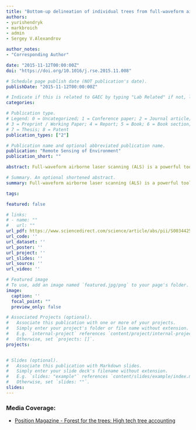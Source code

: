 ```yaml
---
title: "Bottom-up delineation of individual trees from full-waveform airborne laser scans in a structurally complex eucalypt forest"
authors:
- yurishendryk
- markbroich
- admin
- Sergey V.Alexandrov

author_notes:
- "Corresponding Author"

date: "2015-11-12T00:00:00Z"
doi: "https://doi.org/10.1016/j.rse.2015.11.008"

# Schedule page publish date (NOT publication's date).
publishDate: "2015-11-12T00:00:00Z"

# Indicate if this is related to GAEC by typing "Lab Related" if not, leave blank
categories: 

# Publication type.
# Legend: 0 = Uncategorized; 1 = Conference paper; 2 = Journal article;
# 3 = Preprint / Working Paper; 4 = Report; 5 = Book; 6 = Book section;
# 7 = Thesis; 8 = Patent
publication_types: ["2"]

# Publication name and optional abbreviated publication name.
publication: "Remote Sensing of Environment"
publication_short: ""

abstract: Full-waveform airborne laser scanning (ALS) is a powerful tool for characterizing and monitoring forest structure over large areas at the individual tree level. Most of the existing ALS-based algorithms for individual tree delineation from the point cloud are top-down, which are accurate for delineating cone-shaped conifers, but have lower delineation accuracies over more structurally complex broad-leaf forests. Therefore, in this study we developed a new bottom-up algorithm for detecting trunks and delineating individual trees with complex shapes, such as eucalypts. Experiments were conducted in the largest river red gum forest in the world, located in the south-east of Australia, that experienced severe dieback over the past six decades. For detection of individual tree trunks, we used a novel approach based on conditional Euclidean distance clustering that takes advantage of spacing between laser returns. Overall, the algorithm developed in our study was able to detect up to 67% of field-measured trees with diameter larger than or equal to 13 cm. By filtering ALS based on the intensity, return number and returned pulse width values, we were able to differentiate between woody and leaf tree components, thus improving the accuracy of tree trunk detections by 5% as compared to non-filtered ALS. The detected trunks were used to seed random walks on graph algorithm for tree crown delineation. The accuracy of tree crown delineation for different ALS point cloud densities was assessed in terms of tree height and crown width and resulted in up to 68% of field-measured trees being correctly delineated. The double increase in point density from ~ 12 points/m2 to ~ 24 points/m2 resulted in tree trunk detection increase of 11% (from 56% to 67%) and percentage of correctly delineated crowns increase of 13% (from 55% to 68%). Our results confirm an algorithm that can be used to accurately delineate individual trees with complex structures (e.g. eucalypts and other broadleaves) and highlight the importance of full-waveform ALS for individual tree delineation.

# Summary. An optional shortened abstract.
summary: Full-waveform airborne laser scanning (ALS) is a powerful tool for characterizing and monitoring forest structure over large areas at the individual tree level. Most of the existing ALS-based algorithms for individual tree delineation from the point cloud are top-down, which are accurate for delineating cone-shaped conifers, but have lower delineation accuracies over more structurally complex broad-leaf forests.

tags:

featured: false

# links:
# - name: ""
#   url: ""
url_pdf: https://www.sciencedirect.com/science/article/abs/pii/S0034425715301966
url_code: ''
url_dataset: ''
url_poster: ''
url_project: ''
url_slides: ''
url_source: ''
url_video: ''

# Featured image
# To use, add an image named `featured.jpg/png` to your page's folder. 
image:
  caption: ''
  focal_point: ""
  preview_only: false

# Associated Projects (optional).
#   Associate this publication with one or more of your projects.
#   Simply enter your project's folder or file name without extension.
#   E.g. `internal-project` references `content/project/internal-project/index.md`.
#   Otherwise, set `projects: []`.
projects: 


# Slides (optional).
#   Associate this publication with Markdown slides.
#   Simply enter your slide deck's filename without extension.
#   E.g. `slides: "example"` references `content/slides/example/index.md`.
#   Otherwise, set `slides: ""`.
slides:
---
```


### Media Coverage:
- <a href="https://www.researchgate.net/publication/307538018_Forest_for_the_trees_high_tech_tree_accounting">Position Magazine - Forest for the trees: High tech tree accounting</a>